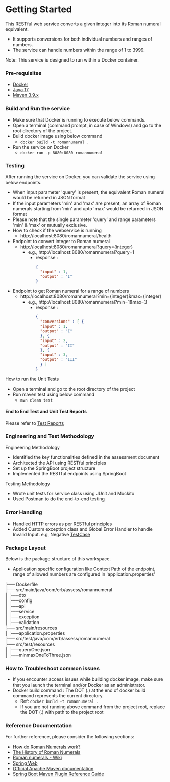 # Getting Started
This RESTful web service converts a given integer into its Roman numeral equivalent. 
* It supports conversions for both individual numbers and ranges of numbers. 
* The service can handle numbers within the range of 1 to 3999.

Note: This service is designed to run within a Docker container.

### Pre-requisites
* [Docker](https://docs.docker.com/installation/#installation) 
* [Java 17](https://www.oracle.com/java/technologies/downloads/#java17)  
* [Maven 3.9.x](https://maven.apache.org/download.cgi) 

### Build and Run the service
* Make sure that Docker is running to execute below commands.
* Open a terminal (command prompt, in case of Windows) and go to the root directory of the project.
* Build docker image using below command
   * <code>docker build -t romannumeral .</code>
* Run the service on Docker
   * <code>docker run -p 8080:8080 romannumeral</code>

### Testing
After running the service on Docker, you can validate the service using below endpoints.
* When input parameter 'query' is present, the equivalent Roman numeral would be returned in JSON format
* If the input parameters 'min' and 'max' are present, an array of Roman numerals starting from 'min' and upto 'max' would be returned in JSON format
* Please note that the single parameter 'query' and range parameters 'min' & 'max' or mutually exclusive.
* How to check if the webservice is running
  * http://localhost:8080/romannumeral/health
* Endpoint to convert integer to Roman numeral
  * http://localhost:8080/romannumeral?query={integer}
    * e.g., http://localhost:8080/romannumeral?query=1
      * response :
        ```json
        {
          "input" : 1,
          "output" : "I"
        }
* Endpoint to get Roman numeral for a range of numbers
  * http://localhost:8080/romannumeral?min={integer}&max={integer}
    * e.g., http://localhost:8080/romannumeral?min=1&max=3
      * response :
        ```json
        {
          "conversions" : [ {
          "input" : 1,
          "output" : "I"
          }, {
          "input" : 2,
          "output" : "II"
          }, {
          "input" : 3,
          "output" : "III"
          } ]
        }

How to run the Unit Tests
* Open a terminal and go to the root directory of the project
* Run maven test using below command
  * <code>mvn clean test</code>

#### End to End Test and Unit Test Reports
Please refer to [Test Reports](docs/TestReport.md)

### Engineering and Test Methodology
Engineering Methodology
* Identified the key functionalities defined in the assessment document
* Architected the API using RESTful principles
* Set up the SpringBoot project structure
* Implemented the RESTful endpoints using SpringBoot

Testing Methodology
* Wrote unit tests for service class using JUnit and Mockito
* Used Postman to do the end-to-end testing

### Error Handling
* Handled HTTP errors as per RESTful principles
* Added Custom exception class and Global Error Handler to handle Invalid Input. e.g, Negative [TestCase](docs/MinMax_Negative_Testcase.png)

### Package Layout
Below is the package structure of this workspace.
* Application specific configuration like Context Path of the endpoint, range of allowed numbers are configured in 'application.properties'

├── Dockerfile <br />
├── src/main/java/com/erb/assess/romannumeral <br />
│   ├──dto <br />
│   ├──config <br />
│   ├──api <br />
│   ├──service <br />
│   ├──exception <br />
│   ├──validation <br />
├── src/main/resources <br />
│   ├──application.properties <br />
├── src/test/java/com/erb/assess/romannumeral <br />
├── src/test/resources <br />
│   ├──queryOne.json <br />
│   ├──minmaxOneToThree.json <br />


### How to Troubleshoot common issues
* If you encounter access issues while building docker image, make sure that you launch the terminal and/or Docker as an administrator.
* Docker build command : The DOT (.) at the end of docker build command represents the current directory.
  * Ref: <code>docker build -t romannumeral .</code>
  * If you are not running above command from the project root, replace the DOT (.) with path to the project root

### Reference Documentation
For further reference, please consider the following sections:
* [How do Roman Numerals work?](https://historylearning.com/a-history-of-ancient-rome/history-of-roman-numerals/how-do-roman-numerals-work)
* [The History of Roman Numerals](https://historylearning.com/a-history-of-ancient-rome/history-of-roman-numerals)
* [Roman numerals - Wiki](https://en.wikipedia.org/wiki/Roman_numerals)
* [Spring Web](https://docs.spring.io/spring-boot/docs/3.3.2/reference/htmlsingle/index.html#web)
* [Official Apache Maven documentation](https://maven.apache.org/guides/index.html)
* [Spring Boot Maven Plugin Reference Guide](https://docs.spring.io/spring-boot/3.3.2/maven-plugin)


